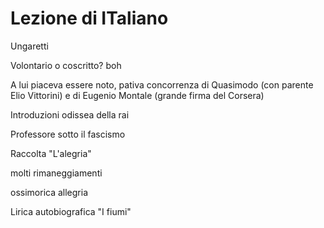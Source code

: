 # Lezione di ITaliano

Ungaretti 

Volontario o coscritto? boh

A lui piaceva essere noto, pativa concorrenza di Quasimodo (con parente Elio Vittorini) e di Eugenio Montale (grande firma del Corsera)

Introduzioni odissea della rai 

Professore sotto il fascismo

Raccolta "L'alegria" 

molti rimaneggiamenti

ossimorica allegria

Lirica autobiografica "I fiumi"
<!--stackedit_data:
eyJoaXN0b3J5IjpbLTQzNjQwOTMyOF19
-->
